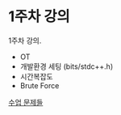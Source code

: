 # 1주차 강의
1주차 강의.

- OT
- 개발환경 세팅 (bits/stdc++.h)
- 시간복잡도
- Brute Force

[수업 문제들](https://www.acmicpc.net/group/practice/view/18838/2)